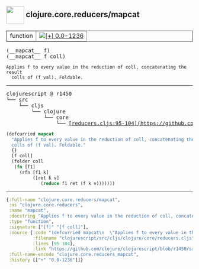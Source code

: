 ## <img width="48px" valign="middle" src="http://i.imgur.com/Hi20huC.png"> clojure.core.reducers/mapcat

 <table border="1">
<tr>
<td>function</td>
<td><a href="https://github.com/cljsinfo/api-refs/tree/0.0-1236"><img valign="middle" alt="[+] 0.0-1236" src="https://img.shields.io/badge/+-0.0--1236-lightgrey.svg"></a> </td>
</tr>
</table>

 <samp>
(__mapcat__ f)<br>
(__mapcat__ f coll)<br>
</samp>

```
Applies f to every value in the reduction of coll, concatenating the result
  colls of (f val). Foldable.
```

---

 <pre>
clojurescript @ r1450
└── src
    └── cljs
        └── clojure
            └── core
                └── <ins>[reducers.cljs:95-104](https://github.com/clojure/clojurescript/blob/r1450/src/cljs/clojure/core/reducers.cljs#L95-L104)</ins>
</pre>

```clj
(defcurried mapcat
  "Applies f to every value in the reduction of coll, concatenating the result
  colls of (f val). Foldable."
  {}
  [f coll]
  (folder coll
   (fn [f1]
     (rfn [f1 k]
          ([ret k v]
             (reduce f1 ret (f k v)))))))
```


---

```clj
{:full-name "clojure.core.reducers/mapcat",
 :ns "clojure.core.reducers",
 :name "mapcat",
 :docstring "Applies f to every value in the reduction of coll, concatenating the result\n  colls of (f val). Foldable.",
 :type "function",
 :signature ["[f]" "[f coll]"],
 :source {:code "(defcurried mapcat\n  \"Applies f to every value in the reduction of coll, concatenating the result\n  colls of (f val). Foldable.\"\n  {}\n  [f coll]\n  (folder coll\n   (fn [f1]\n     (rfn [f1 k]\n          ([ret k v]\n             (reduce f1 ret (f k v)))))))",
          :filename "clojurescript/src/cljs/clojure/core/reducers.cljs",
          :lines [95 104],
          :link "https://github.com/clojure/clojurescript/blob/r1450/src/cljs/clojure/core/reducers.cljs#L95-L104"},
 :full-name-encode "clojure.core.reducers_mapcat",
 :history [["+" "0.0-1236"]]}

```
